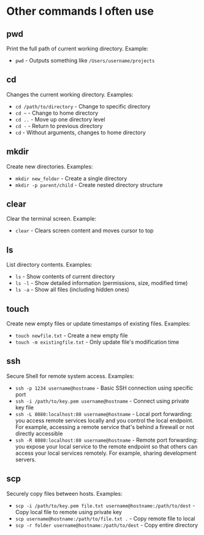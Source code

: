 # Other commands I often use

## pwd
Print the full path of current working directory.
Example:
- `pwd` - Outputs something like `/Users/username/projects`

## cd
Changes the current working directory.
Examples:
- `cd /path/to/directory` - Change to specific directory
- `cd ~` - Change to home directory
- `cd ..` - Move up one directory level
- `cd -` - Return to previous directory
- `cd` - Without arguments, changes to home directory

## mkdir 
Create new directories.
Examples:
- `mkdir new_folder` - Create a single directory
- `mkdir -p parent/child` - Create nested directory structure

## clear
Clear the terminal screen.
Example:
- `clear` - Clears screen content and moves cursor to top

## ls
List directory contents.
Examples:
- `ls` - Show contents of current directory
- `ls -l` - Show detailed information (permissions, size, modified time)
- `ls -a` - Show all files (including hidden ones)

## touch 
Create new empty files or update timestamps of existing files.
Examples:
- `touch newfile.txt` - Create a new empty file
- `touch -m existingfile.txt` - Only update file's modification time


## ssh
Secure Shell for remote system access.
Examples:
- `ssh -p 1234 username@hostname` - Basic SSH connection using specific port
- `ssh -i /path/to/key.pem username@hostname` - Connect using private key file
- `ssh -L 8080:localhost:80 username@hostname` - Local port forwarding: you access remote services locally and you control the local endpoint. For example, accessing a remote service that's behind a firewall or not directly accessible
- `ssh -R 8080:localhost:80 username@hostname` - Remote port forwarding: you expose your local service to the remote endpoint so that others can  access your local services remotely. For example, sharing development servers.


## scp
Securely copy files between hosts.
Examples:
- `scp -i /path/to/key.pem file.txt username@hostname:/path/to/dest` - Copy local file to remote using private key
- `scp username@hostname:/path/to/file.txt .` - Copy remote file to local
- `scp -r folder username@hostname:/path/to/dest` - Copy entire directory
